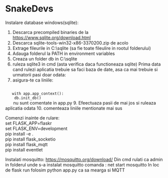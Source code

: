 # SnakeDevs

Instalare database windows(sqlite): <br/>
1. Descarca precompiled binaries de la https://www.sqlite.org/download.html
2. Descarca sqlite-tools-win32-x86-3370200.zip de acolo
3. Extrage fileurile in C:\sqlite (sa fie toate fileulire in rootul folderului)
4. Adauga folderul la PATH in environment variables
5. Creaza un folder db in C:\sqlite   
6. ruleza sqlite3 in cmd (asta verifica daca functioneaza sqlite)
Prima data cand rulezi aplicatia trebuie sa faci baza de date, asa ca mai trebuie si urmatorii pasi doar odata:
8. asigura-te ca liniile:
<code>
   with app.app_context():
    db.init_db()
   </code> nu sunt comentate in app.py
9. Efeectuaza pasii de mai jos si ruleaza aplicatia odata
10. comenteaza liniile mentionate mai sus
   


Comenzi inainte de rulare: <br />
set FLASK_APP=flaskr <br />
set FLASK_ENV=development<br />
pip install -e .<br />
pip install flask_socketio <br />
pip install flask_mqtt <br />
pip install eventlet <br />

Instalati mosquitto: https://mosquitto.org/download/
Din cmd rulati ca admin in folderul unde s-a instalat mosquitto comanda : net start mosquitto
In loc de flask run folosim python app.py ca sa mearga si MQTT  <br />




